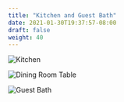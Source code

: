 ```yaml
---
title: "Kitchen and Guest Bath"
date: 2021-01-30T19:37:57-08:00
draft: false
weight: 40 
---
```


<img
  class="photo"
  src="/wom/static/photos/kitchen1.jpg"
  alt="Kitchen" />

<img
  class="photo"
  src="/wom/static/photos/kitchen2.jpg"
  alt="Dining Room Table" />

<img
  class="photo"
  src="/wom/static/photos/guest_bath.jpg"
  alt="Guest Bath" />
